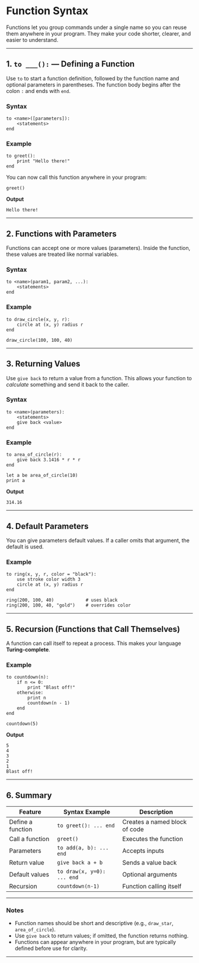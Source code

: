 # Function Syntax

Functions let you group commands under a single name so you can reuse them anywhere in your program.
They make your code shorter, clearer, and easier to understand.

---

## 1. `to ___():` — Defining a Function

Use `to` to start a function definition, followed by the function name and optional parameters in parentheses.
The function body begins after the colon `:` and ends with `end`.

### **Syntax**

```
to <name>([parameters]):
    <statements>
end
```

### **Example**

```
to greet():
    print "Hello there!"
end
```

You can now call this function anywhere in your program:

```
greet()
```

**Output**

```
Hello there!
```

---

## 2. Functions with Parameters

Functions can accept one or more values (parameters).
Inside the function, these values are treated like normal variables.

### **Syntax**

```
to <name>(param1, param2, ...):
    <statements>
end
```

### **Example**

```
to draw_circle(x, y, r):
    circle at (x, y) radius r
end

draw_circle(100, 100, 40)
```

---

## 3. Returning Values

Use `give back` to return a value from a function.
This allows your function to *calculate* something and send it back to the caller.

### **Syntax**

```
to <name>(parameters):
    <statements>
    give back <value>
end
```

### **Example**

```
to area_of_circle(r):
    give back 3.1416 * r * r
end

let a be area_of_circle(10)
print a
```

**Output**

```
314.16
```

---

## 4. Default Parameters

You can give parameters default values.
If a caller omits that argument, the default is used.

### **Example**

```
to ring(x, y, r, color = "black"):
    use stroke color width 3
    circle at (x, y) radius r
end

ring(200, 100, 40)            # uses black
ring(200, 100, 40, "gold")    # overrides color
```

---

## 5. Recursion (Functions that Call Themselves)

A function can call itself to repeat a process.
This makes your language **Turing-complete**.

### **Example**

```
to countdown(n):
    if n <= 0:
        print "Blast off!"
    otherwise:
        print n
        countdown(n - 1)
    end
end

countdown(5)
```

**Output**

```
5
4
3
2
1
Blast off!
```

---

## 6. Summary

| Feature           | Syntax Example             | Description                   |
| ----------------- | -------------------------- | ----------------------------- |
| Define a function | `to greet(): ... end`      | Creates a named block of code |
| Call a function   | `greet()`                  | Executes the function         |
| Parameters        | `to add(a, b): ... end`    | Accepts inputs                |
| Return value      | `give back a + b`          | Sends a value back            |
| Default values    | `to draw(x, y=0): ... end` | Optional arguments            |
| Recursion         | `countdown(n-1)`           | Function calling itself       |

---

### **Notes**

* Function names should be short and descriptive (e.g., `draw_star`, `area_of_circle`).
* Use `give back` to return values; if omitted, the function returns nothing.
* Functions can appear anywhere in your program, but are typically defined before use for clarity.

---